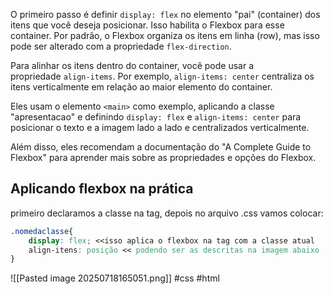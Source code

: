 O primeiro passo é definir `display: flex` no elemento "pai" (container) dos itens que você deseja posicionar. Isso habilita o Flexbox para esse container. Por padrão, o Flexbox organiza os itens em linha (row), mas isso pode ser alterado com a propriedade `flex-direction`.

Para alinhar os itens dentro do container, você pode usar a propriedade `align-items`. Por exemplo, `align-items: center` centraliza os itens verticalmente em relação ao maior elemento do container.

Eles usam o elemento `<main>` como exemplo, aplicando a classe "apresentacao" e definindo `display: flex` e `align-items: center` para posicionar o texto e a imagem lado a lado e centralizados verticalmente.

Além disso, eles recomendam a documentação do "A Complete Guide to Flexbox" para aprender mais sobre as propriedades e opções do Flexbox.

## Aplicando flexbox na prática
primeiro declaramos a classe na tag, depois no arquivo .css vamos colocar:
``` css
.nomedaclasse{
	display: flex; <<isso aplica o flexbox na tag com a classe atual
	align-itens: posição << podendo ser as descritas na imagem abaixo
}
```
![[Pasted image 20250718165051.png]]
#css #html 